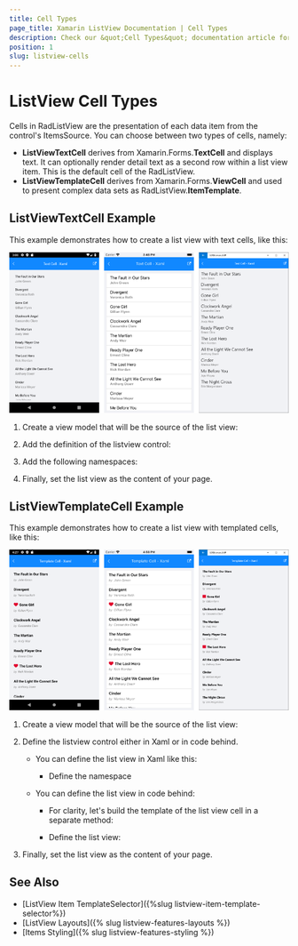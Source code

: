 ```yaml
---
title: Cell Types
page_title: Xamarin ListView Documentation | Cell Types
description: Check our &quot;Cell Types&quot; documentation article for Telerik ListView for Xamarin control.
position: 1
slug: listview-cells
---
```


# ListView Cell Types

Cells in RadListView are the presentation of each data item from the control's ItemsSource. You can choose between two types of cells, namely:

- **ListViewTextCell** derives from Xamarin.Forms.**TextCell** and displays text. It can optionally render detail text as a second row within a list view item. This is the default cell of the RadListView.
- **ListViewTemplateCell** derives from Xamarin.Forms.**ViewCell** and used to present complex data sets as RadListView.**ItemTemplate**.

## ListViewTextCell Example

This example demonstrates how to create a list view with text cells, like this:

![](../images/listview-celltypes-textcell.png)

1. Create a view model that will be the source of the list view:

    <snippet id='listview-celltypes-textcell-viewmodel'/>

1. Add the definition of the listview control:

    <snippet id='listview-celltypes-textcell-listview-xaml'/>

    <snippet id='listview-celltypes-textcell-listview-csharp'/>

1. Add the following namespaces:

    <snippet id='xmlns-teleriklistview'/>

    <snippet id='ns-teleriklistview'/>

1. Finally, set the list view as the content of your page.

## ListViewTemplateCell Example

This example demonstrates how to create a list view with templated cells, like this:

![](../images/listview-celltypes-templatecell.png)

1. Create a view model that will be the source of the list view:

    <snippet id='listview-celltypes-templatecell-viewmodel'/>

1. Define the listview control either in Xaml or in code behind.

    - You can define the list view in Xaml like this:

        <snippet id='listview-celltypes-templatecell-listview-xaml'/>

        - Define the namespace

            <snippet id='xmlns-teleriklistview'/>

    - You can define the list view in code behind:

        - For clarity, let's build the template of the list view cell in a separate method:

            <snippet id='listview-celltypes-templatecell-cellcontent'/>

        - Define the list view:

            <snippet id='listview-celltypes-templatecell-listview-code'/>

1. Finally, set the list view as the content of your page.

## See Also
- [ListView Item TemplateSelector]({%slug listview-item-template-selector%})
- [ListView Layouts]({% slug listview-features-layouts %})
- [Items Styling]({% slug listview-features-styling %})
